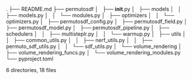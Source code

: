 .
├── README.md
├── permutosdf
│   ├── __init__.py
│   ├── models
│   │   ├── models.py
│   │   └── modules.py
│   ├── optimizers
│   │   └── optimizers.py
│   ├── permutosdf_config.py
│   ├── permutosdf_field.py
│   ├── permutosdf_model.py
│   ├── permutosdf_pipeline.py
│   ├── schedulers
│   │   ├── multisteplr.py
│   │   └── warmup.py
│   ├── utils
│   │   ├── common_utils.py
│   │   ├── nerf_utils.py
│   │   ├── permuto_sdf_utils.py
│   │   └── sdf_utils.py
│   └── volume_rendering
│       ├── volume_rendering_funcs.py
│       └── volume_rendering_modules.py
└── pyproject.toml

6 directories, 18 files
